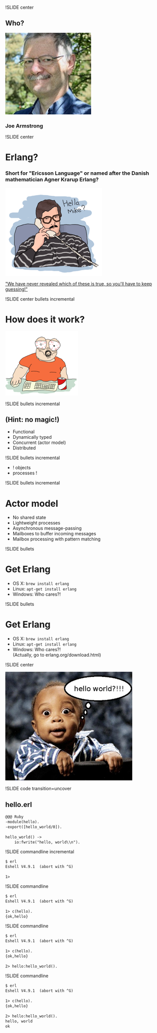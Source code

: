 !SLIDE center

## Who?

![Joe Armstrong](Joe-Armstrong.jpg)

### Joe Armstrong

!SLIDE center

# Erlang? #

### Short for "Ericsson Language" or named after the Danish mathematician Agner Krarup Erlang? 

![Erlang Man](erlang-man.png)

["We have never revealed which of these is true, so you'll have to keep guessing!"](http://www.cio.com.au/article/307418/a-z_programming_languages_erlang/)

!SLIDE center bullets incremental 

#  How does it work?

![How do they work?](fat-guy.png)

!SLIDE bullets incremental

## (Hint: no magic!)

* Functional
* Dynamically typed
* Concurrent (actor model)
* Distributed


!SLIDE bullets incremental

* ! objects
* processes !

!SLIDE bullets incremental

# Actor model 

* No shared state
* Lightweight processes
* Asynchronous message-passing
* Mailboxes to buffer incoming messages
* Mailbox processing with pattern matching

!SLIDE bullets

# Get Erlang

* OS X: `brew install erlang`
* Linux: `apt-get install erlang`
* Windows: Who cares?!

!SLIDE bullets

# Get Erlang

* OS X: `brew install erlang`
* Linux: `apt-get install erlang`
* Windows: Who cares?! <br /> <span class="smaller">(Actually, go to erlang.org/download.html)</span>

!SLIDE center 

![Hello World](crazy-baby-killer.jpg)

!SLIDE code transition=uncover

## hello.erl

	@@@ Ruby
	-module(hello).
	-export([hello_world/0]).

	hello_world() ->
		io:fwrite("hello, world\\n").

!SLIDE commandline incremental

	$ erl
	Eshell V4.9.1  (abort with ^G)

	1>

!SLIDE commandline

	$ erl
	Eshell V4.9.1  (abort with ^G)

	1> c(hello).
	{ok,hello}

!SLIDE commandline

	$ erl
	Eshell V4.9.1  (abort with ^G)

	1> c(hello).
	{ok,hello}

	2> hello:hello_world().

!SLIDE commandline

	$ erl
	Eshell V4.9.1  (abort with ^G)

	1> c(hello).
	{ok,hello}

	2> hello:hello_world().
	hello, world
	ok
